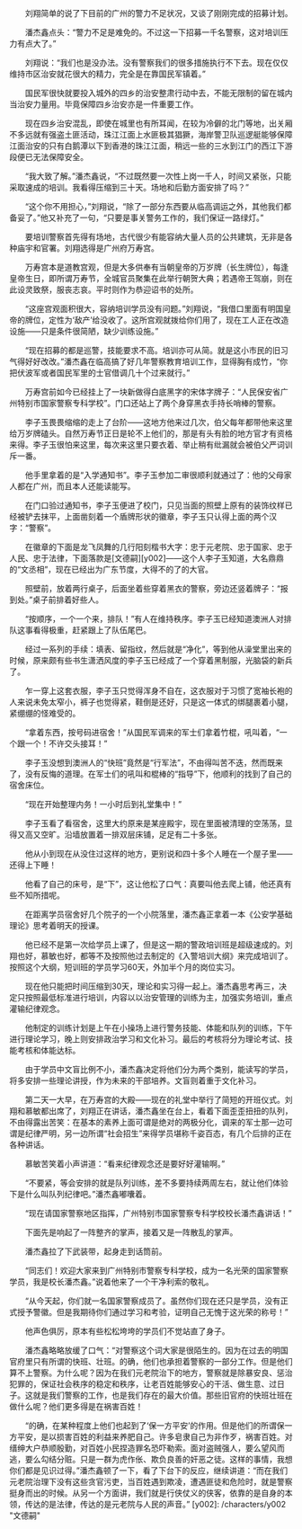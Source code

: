 　　刘翔简单的说了下目前的广州的警力不足状况，又谈了刚刚完成的招募计划。

　　潘杰鑫点头：“警力不足是难免的。不过这一下招募一千名警察，这对培训压力有点大了。”

　　刘翔说：“我们也是没办法。没有警察我们的很多措施执行不下去。现在仅仅维持市区治安就花很大的精力，完全是在靠国民军镇着。”

　　国民军很快就要投入城外的四乡的治安整肃行动中去，不能无限制的留在城内当治安力量用。毕竟保障四乡治安亦是一件重要工作。

　　现在四乡治安混乱，即使在城里也有所耳闻，在较为冷僻的北门等地，出关厢不多远就有强盗土匪活动，珠江江面上水匪极其猖獗，海岸警卫队巡逻艇能够保障江面治安的只有白鹅潭以下到香港的珠江江面，稍远一些的三水到江门的西江下游段便已无法保障安全。

　　“我大致了解。”潘杰鑫说，“不过既然要一次性上岗一千人，时间又紧张，只能采取速成的培训。我看得压缩到三十天。场地和后勤方面安排了吗？”

　　“这个你不用担心，”刘翔说，“除了一部分东西要从临高调运之外，其他我们都备妥了。”他又补充了一句，“只要是事关警务工作的，我们保证一路绿灯。”

　　要培训警察首先得有场地，古代很少有能容纳大量人员的公共建筑，无非是各种庙宇和官署。刘翔选得是广州府万寿宫。

　　万寿宫本是道教宫观，但是大多供奉有当朝皇帝的万岁牌（长生牌位），每逢皇帝生日，即所谓万寿节，全城官员聚集在此举行朝贺大典；若遇帝王驾崩，则在此设灵致祭，服丧志哀。平时则作为恭迎诏书的处所。

　　“这座宫观面积很大，容纳培训学员没有问题。”刘翔说，“我借口里面有明国皇帝的牌位，定性为‘敌产’给没收了。这所宫观就拨给你们用了，现在工人正在改造设施――只是条件很简陋，缺少训练设施。”

　　“现在招募的都是巡警，技能要求不高。培训亦可从简。就是这小市民的旧习气得好好改改。”潘杰鑫在临高搞了好几年警察教育培训工作，显得胸有成竹，“你把伏波军或者国民军里的士官借调几十个过来就行。”

　　万寿宫前如今已经挂上了一块新做得白底黑字的宋体字牌子：“人民保安省广州特别市国家警察专科学校”。门口还站上了两个身穿黑衣手持长哨棒的警察。

　　李子玉畏畏缩缩的走上了台阶――这地方他来过几次，伯父每年都带他来这里给万岁牌磕头。自然万寿节正日是轮不上他们的，那是有头有脸的地方官才有资格来得。李子玉很怕来这里，每次来这里只要衣着、举止稍有纰漏就会被伯父严词训斥一番。

　　他手里拿着的是“入学通知书”。李子玉参加二审很顺利就通过了：他的父母家人都在广州，而且本人还能读能写。

　　在门口验过通知书，李子玉便进了校门，只见当面的照壁上原有的装饰纹样已经被铲去抹平，上面凿刻着一个盾牌形状的徽章，李子玉只认得上面的两个汉字：“警察”。

　　在徽章的下面是龙飞凤舞的几行阳刻楷书大字：忠于元老院、忠于国家、忠于人民、忠于法律，下面落款是[文德嗣][y002]――这个人李子玉知道，大名鼎鼎的“文丞相”，现在已经出为广东节度，大得不的了的大官。

　　照壁前，放着两行桌子，后面坐着些穿着黑衣的警察，旁边还竖着牌子：“报到处。”桌子前排着好些人。

　　“按顺序，一个一个来，排队！”有人在维持秩序。李子玉已经知道澳洲人对排队这事看得极重，赶紧跟上了队伍尾巴。

　　经过一系列的手续：填表、留指纹，然后就是“净化”，等到他从澡堂里出来的时候，原来颇有些书生潇洒风度的李子玉已经成了一个穿着黑制服，光脑袋的新兵了。

　　乍一穿上这套衣服，李子玉只觉得浑身不自在，这衣服对于习惯了宽袖长袍的人来说未免太窄小，裤子也觉得紧，鞋倒是还好，只是这一体式的绑腿裹着小腿，紧绷绷的怪难受的。

　　“拿着东西，按号码进宿舍！”从国民军调来的军士们拿着竹棍，吼叫着，“一个跟一个！不许交头接耳！”

　　李子玉没想到澳洲人的“快班”竟然是“行军法”，不由得叫苦不迭，然而既来了，没有反悔的道理。在军士们的吼叫和棍棒的“指导”下，他顺利的找到了自己的宿舍床位。

　　“现在开始整理内务！一小时后到礼堂集中！”

　　李子玉看了看宿舍，这里大约原来是某座殿宇，现在里面被清理的空荡荡，显得又高又空旷。沿墙放置着一排双层床铺，足足有二十多张。

　　他从小到现在从没住过这样的地方，更别说和四十多个人睡在一个屋子里――还得上下睡！

　　他看了自己的床号，是“下”，这让他松了口气：真要叫他去爬上铺，他还真有些不知所措呢。

　　在距离学员宿舍好几个院子的一个小院落里，潘杰鑫正拿着一本《公安学基础理论》思考着明天的授课。

　　他已经不是第一次给学员上课了，但是这一期的警政培训班是超级速成的。刘翔也好，慕敏也好，都等不及按照他过去制定的《入警培训大纲》来完成培训了。按照这个大纲，短训班的学员学习60天，外加半个月的岗位实习。

　　现在他只能把时间压缩到30天，理论和实习得一起上。潘杰鑫思考再三，决定只按照最低标准进行培训，内容以以治安管理的训练为主，加强实务培训，重点灌输纪律观念。

　　他制定的训练计划是上午在小操场上进行警务技能、体能和队列的训练，下午进行理论学习，晚上则安排政治学习和文化补习。最后的考核将分为理论考试、技能考核和体能达标。

　　由于学员中文盲比例不小，潘杰鑫决定将他们分为两个类别，能读写的学员，将多安排一些理论讲授，作为未来的干部培养。文盲则着重于文化补习。

　　第二天一大早，在万寿宫的大殿――现在的礼堂中举行了简短的开班仪式。刘翔和慕敏都出席了，刘翔正在讲话，潘杰鑫坐在台上，看着下面歪歪扭扭的队列，不由得露出苦笑：在基本的素养上面可谓是绝对的两极分化，调来的军士那一边可谓是纪律严明，另一边所谓“社会招生”来得学员堪称千姿百态，有几个后排的正在各种讲话。

　　慕敏苦笑着小声讲道：“看来纪律观念还是要好好灌输啊。”

　　“不要紧，等会安排的就是队列训练，差不多要持续两周左右，就让他们体验下是什么叫队列纪律吧。”潘杰鑫嘟囔着。

　　“现在请国家警察地区指挥，广州特别市国家警察专科学校校长潘杰鑫讲话！”

　　下面先是响起了一阵整齐的掌声，接着又是一阵散乱的掌声。

　　潘杰鑫拉了下武装带，起身走到话筒前。

　　“同志们！欢迎大家来到广州特别市警察专科学校，成为一名光荣的国家警察学员，我是校长潘杰鑫。”说着他来了一个干净利索的敬礼。

　　“从今天起，你们就一名国家警察成员了。虽然你们现在还只是学员，没有正式授予警徽。但是我期待你们通过学习和考验，证明自己无愧于这光荣的称号！”

　　他声色俱厉，原本有些松松垮垮的学员们不觉站直了身子。

　　潘杰鑫略略放缓了口气：“对警察这个词大家是很陌生的。因为在过去的明国官府里只有所谓的快班、壮班。的确，他们也承担着警察的一部分工作。但是他们算不上警察。为什么呢？因为在我们元老院治下的地方，警察就是除暴安良、惩治犯罪的，保证社会秩序的稳定和秩序，让老百姓能够安心的干活、做生意、过日子。这就是我们警察的工作，也是我们存在的最大价值。那些旧官府的快班壮班在做什么呢？他们更多得是在祸害百姓！

　　“的确，在某种程度上他们也起到了‘保一方平安’的作用。但是他们的所谓保一方平安，是以损害百姓的利益来养肥自己。许多皂隶自己为非作歹，祸害百姓。对缙绅大户恭顺殷勤，对百姓小民捏造罪名恐吓勒索。面对盗贼强人，要么望风而逃，要么勾结分赃。只是一群为虎作伥、欺负良善的奸恶之徒。这样的事情，我想你们都是见识过得。”潘杰鑫顿了一下，看了下台下的反应，继续讲道：“而在我们元老院治理下没有这些贪官污吏，当百姓遇到欺凌，遭遇匪徒和危险时，就是警察挺身而出的时候。从另一个方面讲，我们就是行侠仗义的侠客，依靠的是自身的本领，传达的是法律，传达的是元老院与人民的声音。”
[y002]: /characters/y002 "文德嗣"
